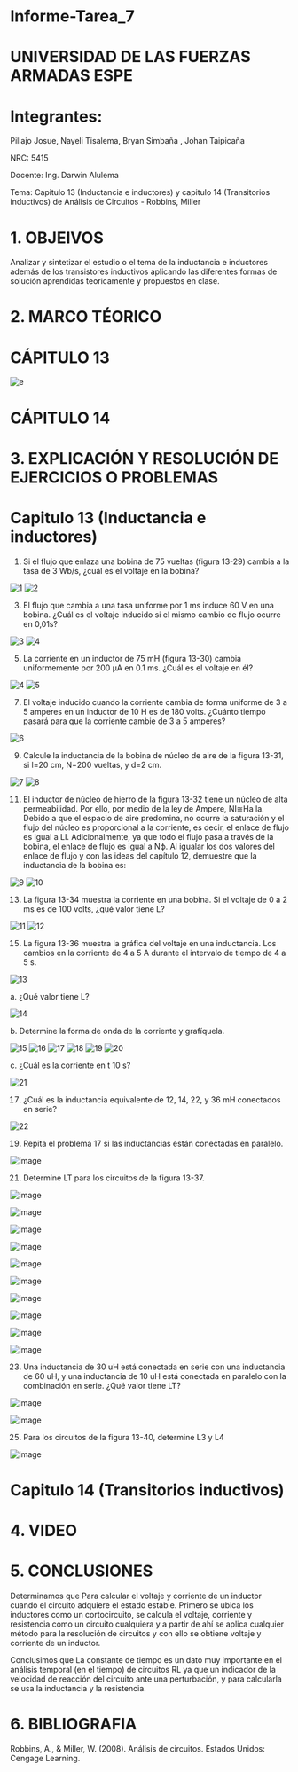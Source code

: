 
# Informe-Tarea_7

# UNIVERSIDAD DE LAS FUERZAS ARMADAS ESPE

# Integrantes:

Pillajo Josue, Nayeli Tisalema, Bryan Simbaña , Johan Taipicaña

NRC: 5415

Docente: Ing. Darwin Alulema

Tema: Capitulo 13 (Inductancia e inductores) y capitulo 14 (Transitorios inductivos) de Análisis de Circuitos - Robbins, Miller

# 1. OBJEIVOS

Analizar y  sintetizar el estudio o el tema de la inductancia e inductores además de los transistores inductivos aplicando las diferentes formas de solución aprendidas teoricamente y propuestos en clase.


# 2. MARCO TÉORICO

# CÁPITULO 13

![e](https://user-images.githubusercontent.com/85522189/130662988-a82a329e-9962-447a-8809-2af4ca62c2ce.PNG)

# CÁPITULO 14


# 3. EXPLICACIÓN Y RESOLUCIÓN DE EJERCICIOS O PROBLEMAS

# Capitulo 13 (Inductancia e inductores)

1. Si el flujo que enlaza una bobina de 75 vueltas (figura 13-29) cambia a la tasa de 3 Wb/s, ¿cuál es el voltaje en la bobina?

![1](https://user-images.githubusercontent.com/84783236/130695246-7a560684-5963-4cfa-847d-342c14b6ca42.png)   ![2](https://user-images.githubusercontent.com/84783236/130695361-336ae2fe-9233-4b71-8c89-ddc1fe1b237d.png)


3.  El flujo que cambia a una tasa uniforme por 1 ms induce 60 V en una bobina. ¿Cuál es el voltaje inducido si el mismo cambio de flujo ocurre en 0,01s?

![3](https://user-images.githubusercontent.com/84783236/130695463-950ed9d2-1d12-43c1-a73a-1323c8b6c1d1.png)   ![4](https://user-images.githubusercontent.com/84783236/130695484-15e54bd9-937e-40fe-84e1-914f3ce48ff5.png)

5. La corriente en un inductor de 75 mH (figura 13-30) cambia uniformemente por 200 µA en 0.1 ms. ¿Cuál es el voltaje en él?

![4](https://user-images.githubusercontent.com/84783236/130695762-8ba7e396-6ea9-4c1c-9827-79925cf31c64.png)          ![5](https://user-images.githubusercontent.com/84783236/130695777-9665be40-cd27-43db-8318-84037a1d684b.png)

7. El voltaje inducido cuando la corriente cambia de forma uniforme de 3 a 5 amperes en un inductor de 10 H es de 180 volts. ¿Cuánto tiempo pasará para que la corriente cambie de 3 a 5 amperes?

![6](https://user-images.githubusercontent.com/84783236/130695830-b700f299-53ac-4344-9848-0668cab28cb9.png)

9. Calcule la inductancia de la bobina de núcleo de aire de la figura 13-31, si l=20 cm, N=200 vueltas, y d=2 cm.

![7](https://user-images.githubusercontent.com/84783236/130695903-05b54213-65eb-4fe3-9b8e-a5e3dfd44dfb.png)      ![8](https://user-images.githubusercontent.com/84783236/130695915-0beaae3e-0f59-4069-af7c-76e5501c7732.png)

11.  El inductor de núcleo de hierro de la figura 13-32 tiene un núcleo de alta permeabilidad. Por ello, por medio de la ley de Ampere, NI≅Ha la. Debido a que el espacio de aire predomina, no ocurre la saturación y el flujo del núcleo es proporcional a la corriente, es decir, el enlace de flujo es igual a LI. Adicionalmente, ya que todo el flujo pasa a través de la bobina, el enlace de flujo es igual a Nϕ. Al igualar los dos valores del enlace de flujo y con las ideas del capítulo 12, demuestre que la inductancia de la bobina es:

![9](https://user-images.githubusercontent.com/84783236/130696023-a08122f6-bff9-4ea4-a1b8-c50cdbea4b7f.png)          ![10](https://user-images.githubusercontent.com/84783236/130696036-a4273e2e-ae22-4c73-9237-bd1a0a51e616.png)

13.  La figura 13-34 muestra la corriente en una bobina. Si el voltaje de 0 a 2 ms es de 100 volts, ¿qué valor tiene L?

![11](https://user-images.githubusercontent.com/84783236/130696102-a563f879-065a-42eb-9aad-359a2de3ce1a.png)                 ![12](https://user-images.githubusercontent.com/84783236/130696118-0d965e06-d861-49ff-9679-a1d9dfba8883.png)

15. La figura 13-36 muestra la gráfica del voltaje en una inductancia. Los cambios en la corriente de 4 a 5 A durante el intervalo de tiempo de 4 a 5 s.

![13](https://user-images.githubusercontent.com/84783236/130696179-5a6993c3-4f86-4bd9-aeec-a24463b9d9ea.png)

a. ¿Qué valor tiene L?

![14](https://user-images.githubusercontent.com/84783236/130696237-e535e420-a1e2-4c00-8d88-0cac0708e7e7.png)

b. Determine la forma de onda de la corriente y grafíquela.

![15](https://user-images.githubusercontent.com/84783236/130696400-b7b0031e-7106-4923-ab55-5f14ceb787c5.png)
![16](https://user-images.githubusercontent.com/84783236/130696406-416af3fb-81c8-4187-b4ba-7ef65decbd58.png)
![17](https://user-images.githubusercontent.com/84783236/130696409-4755e4d3-269d-42c8-9383-a1c7236af1ef.png)
![18](https://user-images.githubusercontent.com/84783236/130696412-88c67fa8-f1eb-42bf-bbc7-a544ed8bfce8.png)
![19](https://user-images.githubusercontent.com/84783236/130696414-4fe8d690-0a34-4573-bb3c-0b7e9594676e.png)
![20](https://user-images.githubusercontent.com/84783236/130696502-358565bd-6992-4095-a9b0-112014956495.png)

c. ¿Cuál es la corriente en t 10 s?

![21](https://user-images.githubusercontent.com/84783236/130696557-ca0490c3-6842-4f87-8162-5b46ce5bd7b0.png)

17. ¿Cuál es la inductancia equivalente de 12, 14, 22, y 36 mH conectados en serie?

![22](https://user-images.githubusercontent.com/84783236/130696607-70f12bf6-fb09-4dbe-968d-4c3fafbc6ef8.png)

19. Repita el problema 17 si las inductancias están conectadas en paralelo.

![image](https://user-images.githubusercontent.com/85320165/130699518-48cab83f-0f09-49e2-bcc2-a694e0e61b3a.png)

21. Determine LT para los circuitos de la figura 13-37. 

![image](https://user-images.githubusercontent.com/85320165/130699616-826d829d-adbc-47f1-b83e-741784e73234.png)

![image](https://user-images.githubusercontent.com/85320165/130699661-11d9484d-d0a5-4579-94d0-a0800ecb5c95.png)

![image](https://user-images.githubusercontent.com/85320165/130699696-3dd9ed03-957f-4b76-9d29-f919b6c409ba.png)

![image](https://user-images.githubusercontent.com/85320165/130699753-2693d567-b463-4362-8de2-4f82018d7d2b.png)

![image](https://user-images.githubusercontent.com/85320165/130699783-3510a86f-8f27-420f-8145-f62771504ae7.png)

![image](https://user-images.githubusercontent.com/85320165/130699855-70189fa9-7274-4914-bc30-310ac94ee37b.png)

![image](https://user-images.githubusercontent.com/85320165/130699925-1a45aade-2b25-4dd6-a42e-adb033988570.png)

![image](https://user-images.githubusercontent.com/85320165/130699952-ed4e4e49-ca8e-4a91-ab5a-72b42bd63822.png)

![image](https://user-images.githubusercontent.com/85320165/130700123-9ff9b1fc-b231-4544-bcaa-e777ef0f9f11.png)

![image](https://user-images.githubusercontent.com/85320165/130700070-90b4e2f1-9b71-478d-9474-6815e90d86bb.png)

23. Una inductancia de 30 uH está conectada en serie con una inductancia de 60
uH, y una inductancia de 10 uH está conectada en paralelo con la combinación en serie. ¿Qué valor tiene LT?

![image](https://user-images.githubusercontent.com/85320165/130700244-a02bb276-3875-4d84-99c4-b8481c5e0a40.png)

![image](https://user-images.githubusercontent.com/85320165/130700273-65b82d2e-d178-418b-b197-2d73ffc1ee78.png)

25. Para los circuitos de la figura 13-40, determine L3 y L4

![image](https://user-images.githubusercontent.com/85320165/130701083-9403404b-61f8-4553-83f4-d29b6124f974.png)





#  Capitulo 14 (Transitorios inductivos)
























# 4. VIDEO

# 5. CONCLUSIONES

Determinamos que Para calcular el voltaje y corriente de un inductor cuando el circuito adquiere el estado estable. Primero se ubica los inductores como un cortocircuito, se calcula el voltaje, corriente y resistencia como un circuito cualquiera y a partir de ahí se aplica cualquier método para la resolución de circuitos y con ello se obtiene voltaje y corriente de un inductor.

Conclusimos que La constante de tiempo es un dato muy importante en el análisis temporal (en el tiempo) de circuitos RL ya que un indicador de la velocidad de reacción del circuito ante una perturbación, y para calcularla se usa la inductancia y la resistencia.

# 6. BIBLIOGRAFIA

Robbins, A., & Miller, W. (2008). Análisis de circuitos. Estados Unidos: Cengage Learning.

